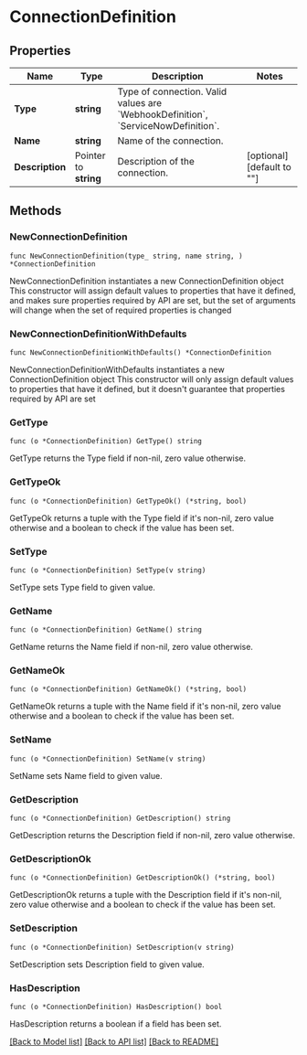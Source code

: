 # ConnectionDefinition

## Properties

Name | Type | Description | Notes
------------ | ------------- | ------------- | -------------
**Type** | **string** | Type of connection. Valid values are &#x60;WebhookDefinition&#x60;, &#x60;ServiceNowDefinition&#x60;. | 
**Name** | **string** | Name of the connection. | 
**Description** | Pointer to **string** | Description of the connection. | [optional] [default to ""]

## Methods

### NewConnectionDefinition

`func NewConnectionDefinition(type_ string, name string, ) *ConnectionDefinition`

NewConnectionDefinition instantiates a new ConnectionDefinition object
This constructor will assign default values to properties that have it defined,
and makes sure properties required by API are set, but the set of arguments
will change when the set of required properties is changed

### NewConnectionDefinitionWithDefaults

`func NewConnectionDefinitionWithDefaults() *ConnectionDefinition`

NewConnectionDefinitionWithDefaults instantiates a new ConnectionDefinition object
This constructor will only assign default values to properties that have it defined,
but it doesn't guarantee that properties required by API are set

### GetType

`func (o *ConnectionDefinition) GetType() string`

GetType returns the Type field if non-nil, zero value otherwise.

### GetTypeOk

`func (o *ConnectionDefinition) GetTypeOk() (*string, bool)`

GetTypeOk returns a tuple with the Type field if it's non-nil, zero value otherwise
and a boolean to check if the value has been set.

### SetType

`func (o *ConnectionDefinition) SetType(v string)`

SetType sets Type field to given value.


### GetName

`func (o *ConnectionDefinition) GetName() string`

GetName returns the Name field if non-nil, zero value otherwise.

### GetNameOk

`func (o *ConnectionDefinition) GetNameOk() (*string, bool)`

GetNameOk returns a tuple with the Name field if it's non-nil, zero value otherwise
and a boolean to check if the value has been set.

### SetName

`func (o *ConnectionDefinition) SetName(v string)`

SetName sets Name field to given value.


### GetDescription

`func (o *ConnectionDefinition) GetDescription() string`

GetDescription returns the Description field if non-nil, zero value otherwise.

### GetDescriptionOk

`func (o *ConnectionDefinition) GetDescriptionOk() (*string, bool)`

GetDescriptionOk returns a tuple with the Description field if it's non-nil, zero value otherwise
and a boolean to check if the value has been set.

### SetDescription

`func (o *ConnectionDefinition) SetDescription(v string)`

SetDescription sets Description field to given value.

### HasDescription

`func (o *ConnectionDefinition) HasDescription() bool`

HasDescription returns a boolean if a field has been set.


[[Back to Model list]](../README.md#documentation-for-models) [[Back to API list]](../README.md#documentation-for-api-endpoints) [[Back to README]](../README.md)


